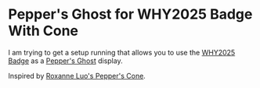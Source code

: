 # Pepper's Ghost for WHY2025 Badge With Cone
I am trying to get a setup running that allows you to use the [WHY2025 Badge](https://wiki.why2025.org/Badge) as a [Pepper's Ghost](https://en.wikipedia.org/wiki/Pepper%27s_ghost) display.

Inspired by [Roxanne Luo's Pepper's Cone](https://roxanneluo.github.io/PeppersCone.html).
